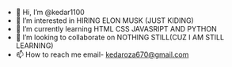 - 👋 Hi, I’m @kedar1100
- 👀 I’m interested in HIRING ELON MUSK (JUST KIDING)
- 🌱 I’m currently learning HTML CSS JAVASRIPT AND PYTHON 
- 💞️ I’m looking to collaborate on NOTHING STILL(CUZ I AM STILL LEARNING)
- 📫 How to reach me email- kedaroza670@gmail.com

<!---
kedar1100/kedar1100 is a ✨ special ✨ repository because its `README.md` (this file) appears on your GitHub profile.
You can click the Preview link to take a look at your changes.
--->

